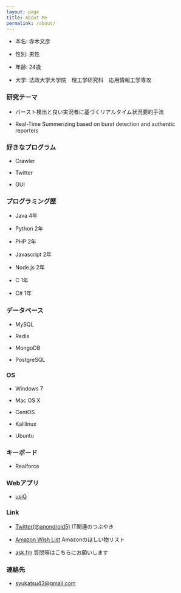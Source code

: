 ```yaml
---
layout: page
title: About Me
permalink: /about/
---
```


- 本名: 赤木文彦

- 性別: 男性

- 年齢: 24歳

- 大学: 法政大学大学院　理工学研究科　応用情報工学専攻

### 研究テーマ

- バースト検出と良い実況者に基づくリアルタイム状況要約手法

- Real-Time Summerizing based on burst detection and authentic reporters

### 好きなプログラム

- Crawler

- Twitter

- GUI 


### プログラミング歴

- Java 4年

- Python 2年

- PHP 2年

- Javascript 2年

- Node.js 2年

- C 1年

- C# 1年

### データベース

- MySQL

- Redis

- MongoDB

- PostgreSQL

### OS

- Windows 7

- Mac OS X

- CentOS

- Kalilinux

- Ubuntu

### キーボード

- Realforce

### Webアプリ

- [μsiQ](http://muziqlabe.appspot.com)

### Link

- [Twitter(@anondroid5)](https://twitter.com) IT関連のつぶやき

- [Amazon Wish List](http://www.amazon.co.jp/registry/wishlist/25WMELWTJKYWE) Amazonのほしい物リスト

- [ask.fm](http://ask.fm/anondroid5) 質問等はこちらにお願いします

### 連絡先

- [syukatsu43@gmail.com](mailto:syukatsu43@gmail.com)
